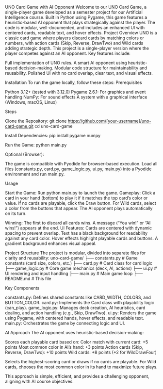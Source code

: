 UNO Card Game with AI Opponent
Welcome to our UNO Card Game, a single-player game developed as a semester project for our Artificial Intelligence course. Built in Python using Pygame, this game features a heuristic-based AI opponent that plays strategically against the player. The code is modular, well-documented, and includes an enhanced UI with centered cards, readable text, and hover effects.
Project Overview
UNO is a classic card game where players discard cards by matching colors or numbers, with action cards (Skip, Reverse, DrawTwo) and Wild cards adding strategic depth. This project is a single-player version where the player competes against an AI opponent. Key features include:

Full implementation of UNO rules.
A smart AI opponent using heuristic-based decision-making.
Modular code structure for maintainability and reusability.
Polished UI with no card overlap, clear text, and visual effects.

Installation
To run the game locally, follow these steps:
Prerequisites

Python 3.12+ (tested with 3.12.0)
Pygame 2.6.1: For graphics and event handling
NumPy: For sound effects
A system with a graphical interface (Windows, macOS, Linux)

Steps

Clone the Repository:
git clone https://github.com/[your-username]/uno-card-game.git
cd uno-card-game


Install Dependencies:
pip install pygame numpy


Run the Game:
python main.py


Optional (Browser):

The game is compatible with Pyodide for browser-based execution. Load all files (constants.py, card.py, game_logic.py, ui.py, main.py) into a Pyodide environment and run main.py.



Usage

Start the Game: Run python main.py to launch the game.
Gameplay:
Click a card in your hand (bottom) to play it if it matches the top card’s color or value.
If no cards are playable, click the Draw button.
For Wild cards, select a color from the buttons that appear.
The AI opponent plays automatically on its turn.


Winning: The first to discard all cards wins. A message (“You win!” or “AI wins!”) appears at the end.
UI Features:
Cards are centered with dynamic spacing to prevent overlap.
Text has a black background for readability against any card color.
Hover effects highlight playable cards and buttons.
A gradient background enhances visual appeal.



Project Structure
The project is modular, divided into separate files for clarity and reusability:
uno-card-game/
├── constants.py      # Game constants (card size, colors, etc.)
├── card.py           # Card class for card logic
├── game_logic.py     # Core game mechanics (deck, AI, actions)
├── ui.py             # UI rendering and input handling
├── main.py           # Main game loop
├── README.md         # This file

Key Components

constants.py: Defines shared constants like CARD_WIDTH, COLORS, and BUTTON_COLOR.
card.py: Implements the Card class with playability logic (can_play).
game_logic.py: Manages deck creation, AI heuristics, card dealing, and action handling (e.g., Skip, DrawTwo).
ui.py: Renders the game using Pygame, with centered hands, hover effects, and readable text.
main.py: Orchestrates the game by connecting logic and UI.

AI Approach
The AI opponent uses heuristic-based decision-making:

Scores each playable card based on:
Color match with current card: +5 points
Most common color in AI’s hand: +3 points
Action cards (Skip, Reverse, DrawTwo): +10 points
Wild cards: +8 points (+2 for WildDrawFour)


Selects the highest-scoring card or draws if no cards are playable.
For Wild cards, chooses the most common color in its hand to maximize future plays.

This approach is simple, efficient, and provides a challenging opponent, aligning with AI course objectives.


